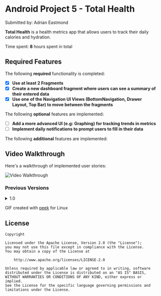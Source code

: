 # Android Project 5 - Total Health

Submitted by: Adrian Eastmond

**Total Health** is a health metrics app that allows users to track their daily calories and hydration.

Time spent: **8** hours spent in total

## Required Features

The following **required** functionality is completed:

- [x] **Use at least 2 Fragments**
- [x] **Create a new dashboard fragment where users can see a summary of
      their entered data**
- [x] **Use one of the Navigation UI Views (BottomNavigation, Drawer Layout,
      Top Bar) to move between the fragments**

The following **optional** features are implemented:

- [ ] **Add a more advanced UI (e.g: Graphing) for tracking trends in metrics**
- [ ] **Implement daily notifications to prompt users to fill in their data**

The following **additional** features are implemented:

## Video Walkthrough

Here's a walkthrough of implemented user stories:

<img src='https://i.imgur.com/ptCWhOm.gif' title='Video Walkthrough' width='' alt='Video Walkthrough' />

### Previous Versions

<details>
<summary>1.0</summary>
<br>
<img src='https://i.imgur.com/ptCWhOm.gif' title='v1.0 Video Walkthrough' width='' alt='v1.0 Video Walkthrough' />
</details>

<!-- ![Video Walkthrough](https://i.imgur.com/6UAxBiR.gif) -->

<!-- Replace this with whatever GIF tool you used! -->

GIF created with [peek](https://github.com/phw/peek) for Linux

## License

    Copyright

    Licensed under the Apache License, Version 2.0 (the "License");
    you may not use this file except in compliance with the License.
    You may obtain a copy of the License at

        http://www.apache.org/licenses/LICENSE-2.0

    Unless required by applicable law or agreed to in writing, software
    distributed under the License is distributed on an "AS IS" BASIS,
    WITHOUT WARRANTIES OR CONDITIONS OF ANY KIND, either express or implied.
    See the License for the specific language governing permissions and
    limitations under the License.
